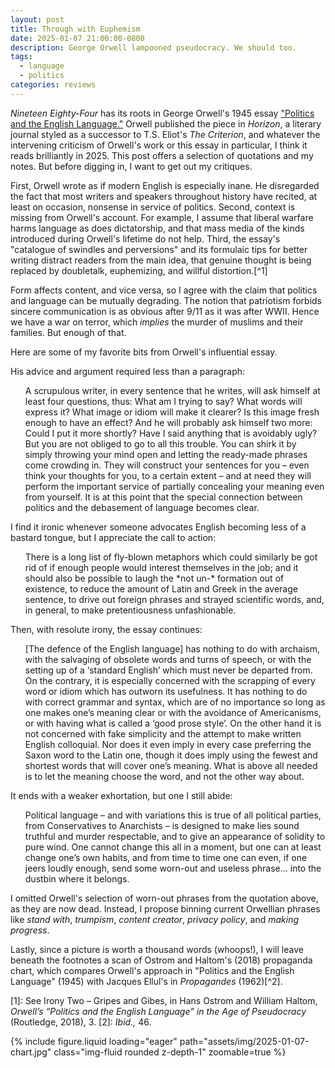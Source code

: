 ```yaml
---
layout: post
title: Through with Euphemism
date: 2025-01-07 21:00:00-0800
description: George Orwell lampooned pseudocracy. We should too.
tags:
  - language
  - politics
categories: reviews
---
```

*Nineteen Eighty-Four* has its roots in George Orwell's 1945 essay ["Politics and the English Language."](https://www.orwellfoundation.com/the-orwell-foundation/orwell/essays-and-other-works/politics-and-the-english-language/) Orwell published the piece in *Horizon*, a literary journal styled as a successor to T.S. Eliot's *The Criterion*, and whatever the intervening criticism of Orwell's work or this essay in particular, I think it reads brilliantly in 2025. This post offers a selection of quotations and my notes. But before digging in, I want to get out my critiques.

First, Orwell wrote as if modern English is especially inane. He disregarded the fact that most writers and speakers throughout history have recited, at least on occasion, nonsense in service of politics. Second, context is missing from Orwell's account. For example, I assume that liberal warfare harms language as does dictatorship, and that mass media of the kinds introduced during Orwell's lifetime do not help. Third, the essay's "catalogue of swindles and perversions" and its formulaic tips for better writing distract readers from the main idea, that genuine thought is being replaced by doubletalk, euphemizing, and willful distortion.[^1]

Form affects content, and vice versa, so I agree with the claim that politics and language can be mutually degrading. The notion that patriotism forbids sincere communication is as obvious after 9/11 as it was after WWII. Hence we have a war on terror, which *implies* the murder of muslims and their families. But enough of that.

Here are some of my favorite bits from Orwell's influential essay.

His advice and argument required less than a paragraph:
<ul>
A scrupulous writer, in every sentence that he writes, will ask himself at least four questions, thus: What am I trying to say? What words will express it? What image or idiom will make it clearer? Is this image fresh enough to have an effect? And he will probably ask himself two more: Could I put it more shortly? Have I said anything that is avoidably ugly? But you are not obliged to go to all this trouble. You can shirk it by simply throwing your mind open and letting the ready-made phrases come crowding in. They will construct your sentences for you – even think your thoughts for you, to a certain extent – and at need they will perform the important service of partially concealing your meaning even from yourself. It is at this point that the special connection between politics and the debasement of language becomes clear.
</ul>
I find it ironic whenever someone advocates English becoming less of a bastard tongue, but I appreciate the call to action:
<ul>
There is a long list of fly-blown metaphors which could similarly be got rid of if enough people would interest themselves in the job; and it should also be possible to laugh the *not un-* formation out of existence, to reduce the amount of Latin and Greek in the average sentence, to drive out foreign phrases and strayed scientific words, and, in general, to make pretentiousness unfashionable.
</ul>
Then, with resolute irony, the essay continues:
<ul>
[The defence of the English language] has nothing to do with archaism, with the salvaging of obsolete words and turns of speech, or with the setting up of a ‘standard English’ which must never be departed from. On the contrary, it is especially concerned with the scrapping of every word or idiom which has outworn its usefulness. It has nothing to do with correct grammar and syntax, which are of no importance so long as one makes one’s meaning clear or with the avoidance of Americanisms, or with having what is called a ‘good prose style’. On the other hand it is not concerned with fake simplicity and the attempt to make written English colloquial. Nor does it even imply in every case preferring the Saxon word to the Latin one, though it does imply using the fewest and shortest words that will cover one’s meaning. What is above all needed is to let the meaning choose the word, and not the other way about.
</ul>
It ends with a weaker exhortation, but one I still abide:
<ul>
Political language – and with variations this is true of all political parties, from Conservatives to Anarchists – is designed to make lies sound truthful and murder respectable, and to give an appearance of solidity to pure wind. One cannot change this all in a moment, but one can at least change one’s own habits, and from time to time one can even, if one jeers loudly enough, send some worn-out and useless phrase... into the dustbin where it belongs.
</ul>

I omitted Orwell's selection of worn-out phrases from the quotation above, as they are now dead. Instead, I propose binning current Orwellian phrases like *stand with*, *trumpism*, *content creator*, *privacy policy*, and *making progress*.

Lastly, since a picture is worth a thousand words (whoops!), I will leave beneath the footnotes a scan of Ostrom and Haltom's (2018) propaganda chart, which compares Orwell's approach in "Politics and the English Language" (1945) with Jacques Ellul's in *Propagandes* (1962)[^2].

[1]: See Irony Two – Gripes and Gibes, in Hans Ostrom and William Haltom, _Orwell’s “Politics and the English Language” in the Age of Pseudocracy_ (Routledge, 2018), 3.
[2]: *Ibid.,* 46.

<div class="row mt-3">
    <div class="col-sm mt-3 mt-md-0">
        {% include figure.liquid loading="eager" path="assets/img/2025-01-07-chart.jpg" class="img-fluid rounded z-depth-1" zoomable=true %}
    </div>
</div>


